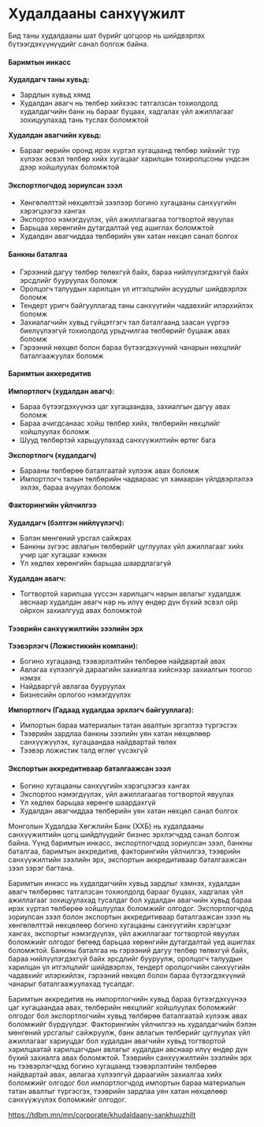 # Худалдааны санхүүжилт

Бид таны худалдааны шат бүрийг цогцоор нь шийдвэрлэх бүтээгдэхүүнүүдийг санал болгож байна.

#### Баримтын инкасс

**Худалдагч таны хувьд:**

- Зардлын хувьд хямд
- Xудалдан авагч нь төлбөр хийхээс татгалзсан тохиолдолд худалдагчийн банк нь барааг буцаах, хадгалах үйл ажиллагааг зохицуулахад тань туслах боломжтой

**Худалдан авагчийн хувьд:**

- Барааг өөрийн оронд ирэх хүртэл хугацаанд төлбөр хийхийг түр хүлээх эсвэл төлбөр хийх хугацааг харилцан тохиролцсоны үндсэн дээр хойшлуулах боломжтой

#### Экспортлогчдод зориулсан зээл

- Хөнгөлөлттэй нөхцөлтэй зээлээр богино хугацааны санхүүгийн хэрэгцээгээ хангах
- Экспортоо нэмэгдүүлэх, үйл ажиллагаагаа тогтвортой явуулах
- Барьцаа хөрөнгийн дутагдалтай үед ашиглах боломжтой
- Худалдан авагчиддаа төлбөрийн уян хатан нөхцөл санал болгох

#### Банкны баталгаа

- Гэрээний дагуу төлбөр төлөхгүй байх, бараа нийлүүлэгдэхгүй байх эрсдлийг бууруулах боломж
- Оролцогч талуудын харилцан үл итгэлцлийн асуудлыг шийдвэрлэх боломж
- Тендерт уригч байгууллагад таны санхүүгийн чадавхийг илэрхийлэх боломж
- Захиалагчийн хувьд гүйцэтгэгч тал баталгаанд заасан үүргээ биелүүлээгүй тохиолдолд урьдчилгаа төлбөрийг буцааж авах боломж
- Гэрээний нөхцөл болон бараа бүтээгдэхүүний чанарын нөхцлийг баталгаажуулах боломж

#### Баримтын аккередитив

**Импортлогч (худалдан авагч):**

- Бараа бүтээгдэхүүнээ цаг хугацаандаа, захиалгын дагуу авах боломж
- Бараа ачигдсанаас хойш төлбөр хийх, төлбөрийн нөхцлийг хойшлуулах боломж
- Шууд төлбөртэй харьцуулахад санхүүжилтийн өртөг бага

**Экспортлогч (худалдагч)**

- Барааны төлбөрөө баталгаатай хүлээж авах боломж
- Импортлогч талын төлбөрийн чадвараас үл хамааран үйлдвэрлэлээ эхлэх, бараа ачуулах боломж

#### Факторингийн үйлчилгээ

**Худалдагч (бэлтгэн нийлүүлэгч):**

- Бэлэн мөнгөний урсгал сайжрах
- Банкны зүгээс авлагын төлбөрийг цуглуулах үйл ажиллагааг хийх учир цаг хугацааг хэмнэх
- Үл хөдлөх хөрөнгийн барьцаа шаардлагагүй

**Худалдан авагч:**

- Тогтвортой харилцаа үүссэн харилцагч нарын авлагыг худалдаж авснаар худалдан авагч нар нь илүү өндөр дүн бүхий эсвэл ойр ойрхон захиалгууд авах боломжтой

#### Тээврийн санхүүжилтийн зээлийн эрх

**Тээвэрлэгч (Ложистикийн компани):**

- Богино хугацаанд тээвэрлэлтийн төлбөрөө найдвартай авах
- Авлагаа хүлээлгүй дараагийн захиалгаа хийснээр захиалгын тоогоо нэмэх
- Найдваргүй авлагаа бууруулах
- Бизнесийн орлогоо нэмэгдүүлэх

**Импортлогч (Гадаад худалдаа эрхлэгч байгууллага):**

- Импортын бараа материалын татан авалтын эргэлтээ түргэсгэх
- Тээврийн зардлаа банкны зээлийн уян хатан нөхцөлөөр санхүүжүүлэх, хугацаандаа найдвартай төлөх
- Тээвэр ложистик талд өглөг үүсэхгүй

#### Экспортын аккредитиваар баталгаажсан зээл

- Богино хугацааны санхүүгийн хэрэгцээгээ хангах
- Экспортоо нэмэгдүүлэх, үйл ажиллагаагаа тогтвортой явуулах
- Үл хөдлөх барьцаа хөрөнгө шаардахгүй
- Худалдан авагчиддаа төлбөрийн уян хатан нөхцөл санал болгох


Монголын Худалдаа Хөгжлийн Банк (ХХБ) нь худалдааны санхүүжилтийн цогц шийдлүүдийг бизнес эрхлэгчдэд санал болгож байна. Үүнд баримтын инкасс, экспортлогчдод зориулсан зээл, банкны баталгаа, баримтын аккредитив, факторингийн үйлчилгээ, тээврийн санхүүжилтийн зээлийн эрх, экспортын аккредитиваар баталгаажсан зээл зэрэг багтана.

Баримтын инкасс нь худалдагчийн хувьд зардлыг хэмнэх, худалдан авагч төлбөрөөс татгалзсан тохиолдолд барааг буцаах, хадгалах үйл ажиллагааг зохицуулахад тусалдаг бол худалдан авагчийн хувьд бараа ирэх хүртэл төлбөрөө хойшлуулах боломжийг олгодог. Экспортлогчдод зориулсан зээл болон экспортын аккредитиваар баталгаажсан зээл нь хөнгөлөлттэй нөхцөлөөр богино хугацааны санхүүгийн хэрэгцээг хангах, экспортыг нэмэгдүүлэх, үйл ажиллагааг тогтвортой явуулах боломжийг олгодог бөгөөд барьцаа хөрөнгийн дутагдалтай үед ашиглах боломжтой. Банкны баталгаа нь гэрээний дагуу төлбөр төлөхгүй байх, бараа нийлүүлэгдэхгүй байх эрсдлийг бууруулж, оролцогч талуудын харилцан үл итгэлцлийг шийдвэрлэх, тендерт оролцогчийн санхүүгийн чадавхийг илэрхийлэх, гэрээний нөхцөл болон бараа бүтээгдэхүүний чанарыг баталгаажуулахад тусалдаг.

Баримтын аккредитив нь импортлогчийн хувьд бараа бүтээгдэхүүнээ цаг хугацаандаа авах, төлбөрийн нөхцлийг хойшлуулах боломжийг олгодог бол экспортлогчийн хувьд төлбөрөө баталгаатай хүлээж авах боломжийг бүрдүүлдэг. Факторингийн үйлчилгээ нь худалдагчийн бэлэн мөнгөний урсгалыг сайжруулж, банк авлагын төлбөрийг цуглуулах үйл ажиллагааг хариуцдаг бол худалдан авагчийн хувьд тогтвортой харилцаатай харилцагчдын авлагыг худалдан авснаар илүү өндөр дүн бүхий захиалга авах боломжтой. Тээврийн санхүүжилтийн зээлийн эрх нь тээвэрлэгчдэд богино хугацаанд тээвэрлэлтийн төлбөрөө найдвартай авах, авлагаа хүлээлгүй дараагийн захиалгаа хийх боломжийг олгодог бол импортлогчдод импортын бараа материалын татан авалтыг түргэсгэх, тээврийн зардлаа уян хатан нөхцөлөөр санхүүжүүлэх боломжийг олгодог.

https://tdbm.mn/mn/corporate/khudaldaany-sankhuuzhilt